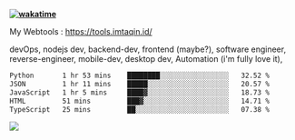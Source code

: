 **[![wakatime](https://wakatime.com/badge/user/87646243-158a-4241-a3cb-668e1fa2dbb8.svg)](https://wakatime.com/@87646243-158a-4241-a3cb-668e1fa2dbb8?style=plastic)**


My Webtools : https://tools.imtaqin.id/


devOps, nodejs dev, backend-dev, frontend (maybe?), software engineer, reverse-engineer, mobile-dev, desktop dev, Automation (i'm fully love it), 

<!--START_SECTION:waka-->

```txt
Python       1 hr 53 mins    ████████░░░░░░░░░░░░░░░░░   32.52 %
JSON         1 hr 11 mins    █████░░░░░░░░░░░░░░░░░░░░   20.57 %
JavaScript   1 hr 5 mins     ████▓░░░░░░░░░░░░░░░░░░░░   18.73 %
HTML         51 mins         ███▓░░░░░░░░░░░░░░░░░░░░░   14.71 %
TypeScript   25 mins         ██░░░░░░░░░░░░░░░░░░░░░░░   07.38 %
```

<!--END_SECTION:waka-->

<img src="https://github-readme-activity-graph-fjqz177.vercel.app/graph?username=fdciabdul&theme=github-dark"/>
